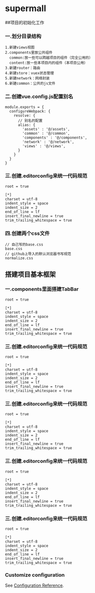 # supermall
##项目的初始化工作
### 一.划分目录结构
```
1.新建views视图
2.components里放公共组件
  common:放一些可以跨越项目的组件（完全公用的）
  content:放一些本项目内的组件（本项目公用）
3.新建router：路由
4.新建store：vuex状态管理
5.新建network：网络封装
6.新建common：公共的js文件
```
### 二.创建vue.config.js配置别名
```
module.exports = {
  configureWebpack: {
    resolve: {
      // 别名的配置
      alias: {
        'assets' : '@/assets',
        'common' : '@/common',
        'components' : '@/components',
        'network' : '@/network',
        'views' : '@/views',
      }
    }
  }
}
```

### 三.创建.editorconfig来统一代码规范
```
root = true

[*]
charset = utf-8
indent_style = space
indent_size = 2
end_of_line = lf
insert_final_newline = true
trim_trailing_whitespace = true
```

### 四.创建两个css文件
```
// 自己写的base.css
base.css
// github上导入的默认浏览器书写规范
normalize.css
```

## 搭建项目基本框架
### 一.components里面搭建TabBar
```
root = true

[*]
charset = utf-8
indent_style = space
indent_size = 2
end_of_line = lf
insert_final_newline = true
trim_trailing_whitespace = true
```

### 三.创建.editorconfig来统一代码规范
```
root = true

[*]
charset = utf-8
indent_style = space
indent_size = 2
end_of_line = lf
insert_final_newline = true
trim_trailing_whitespace = true
```

### 三.创建.editorconfig来统一代码规范
```
root = true

[*]
charset = utf-8
indent_style = space
indent_size = 2
end_of_line = lf
insert_final_newline = true
trim_trailing_whitespace = true
```

### 三.创建.editorconfig来统一代码规范
```
root = true

[*]
charset = utf-8
indent_style = space
indent_size = 2
end_of_line = lf
insert_final_newline = true
trim_trailing_whitespace = true
```

### 三.创建.editorconfig来统一代码规范
```
root = true

[*]
charset = utf-8
indent_style = space
indent_size = 2
end_of_line = lf
insert_final_newline = true
trim_trailing_whitespace = true
```

### Customize configuration
See [Configuration Reference](https://cli.vuejs.org/config/).
